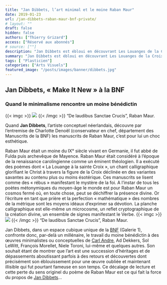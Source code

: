 ```yaml
---
title: "Jan Dibbets, l’art minimal et le moine Raban Maur"
date: 2019-01-23
url: /jan-dibbets-raban-maur-bnf-private/
# layout: ""
draft: false
hidden: false
authors: ["Thierry Grizard"]
access: ["Réservé aux abonnés"]
# source: [""]
description: "Jan Dibbets est ébloui en découvrant Les Louanges de la Croix un poème du 9° siècle de Raban Maur, il décide de faire partager cette fascinante découverte"
summary: "Jan Dibbets est ébloui en découvrant Les Louanges de la Croix un poème du 9° siècle de Raban Maur, il décide de faire partager cette fascinante découverte"
tags: [ "Plasticien"]
categories: ["Arts Visuels"]
featured_image: "/posts/images/banner/dibbets.jpg"
---
```

## Jan Dibbets, « Make It New » à la BNF

### Quand le minimalisme rencontre un moine bénédictin
{{< imgc >}}
![](/posts/images/dibbets/jan-dibbets_raban-maur_bnf.jpg)
{{< /imgc >}}
“De laudibus Sanctae Crucis”, Raban Maur.

Quand **Jan Dibbets**, l’artiste conceptuel néerlandais, découvre par l’entremise de Charlotte Denoël (conservateur en chef, département des Manuscrits de la BNF) les manuscrits de Raban Maur, c’est pour lui un choc esthétique.

Raban Maur était un moine du IX° siècle vivant en Germanie, il fut abbé de Fulda puis archevêque de Mayence. Raban Maur était considéré à l’époque de la renaissance carolingienne comme un éminent théologien. Il a exécuté des poèmes dont « La Louange à la sainte Croix », un chant calligraphique glorifiant le Christ à travers la figure de la Croix déclinée en des variantes savantes au contenu plus ou moins ésotérique. Ces manuscrits se lisent comme des « rébus » manifestant le mystère de la foi. A l’instar de tous les poètes métonymiques du moyen-âge le monde est pour Raban Maur un cosmos fermé où, en toute chose, peut se déchiffrer la présence divine. Or l’écriture en tant que prière et la perfection « mathématique » des nombres de la métrique sont les moyens idéaux d’exprimer sa dévotion. La planche calligraphique est elle-même un microcosme, un reflet cryptographique de la création divine, un ensemble de signes manifestant le Verbe.
{{< imgc >}}
![](/posts/images/dibbets/jan-dibbets_raban-maur_bnf.002.jpg)
{{< /imgc >}}
“De laudibus Sanctae Crucis”, Raban Maur.

Jan Dibbets, dans un espace cubique unique de la [BNF](http://clicky.me/lk-af-make-it-new?ref=artefields.net) (Galerie 1), confronte donc, par-delà un millénaire, le travail du moine bénédictin à des œuvres minimalistes ou conceptuelles de [Carl Andre](/carl-andre/), Ad Dekkers, Sol LeWitt, François Morellet, Niele Toroni, lui-même et quelques autres. Son souhait étant de montrer que l’art est une succession d’héritages et de dépassements aboutissant parfois à des retours et découvertes dont précisément son éblouissement pour une œuvre oubliée et maintenant illisible qui fut pourtant fameuse en son temps. Ce décalage de lecture et cette perte du sens originel du poème de Raban Maur est ce qui fait la force du propos de [Jan Dibbets](/photographie-et-pandora/)...
